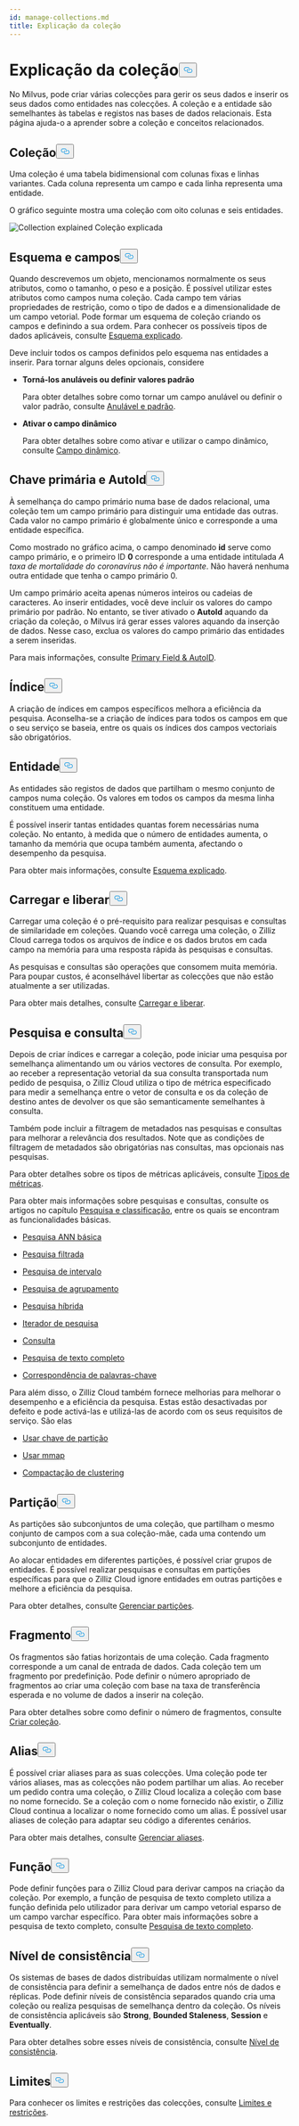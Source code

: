 ```yaml
---
id: manage-collections.md
title: Explicação da coleção
---
```

<h1 id="Collection-Explained​" class="common-anchor-header">Explicação da coleção<button data-href="#Collection-Explained​" class="anchor-icon" translate="no">
      <svg translate="no"
        aria-hidden="true"
        focusable="false"
        height="20"
        version="1.1"
        viewBox="0 0 16 16"
        width="16"
      >
        <path
          fill="#0092E4"
          fill-rule="evenodd"
          d="M4 9h1v1H4c-1.5 0-3-1.69-3-3.5S2.55 3 4 3h4c1.45 0 3 1.69 3 3.5 0 1.41-.91 2.72-2 3.25V8.59c.58-.45 1-1.27 1-2.09C10 5.22 8.98 4 8 4H4c-.98 0-2 1.22-2 2.5S3 9 4 9zm9-3h-1v1h1c1 0 2 1.22 2 2.5S13.98 12 13 12H9c-.98 0-2-1.22-2-2.5 0-.83.42-1.64 1-2.09V6.25c-1.09.53-2 1.84-2 3.25C6 11.31 7.55 13 9 13h4c1.45 0 3-1.69 3-3.5S14.5 6 13 6z"
        ></path>
      </svg>
    </button></h1><p>No Milvus, pode criar várias colecções para gerir os seus dados e inserir os seus dados como entidades nas colecções. A coleção e a entidade são semelhantes às tabelas e registos nas bases de dados relacionais. Esta página ajuda-o a aprender sobre a coleção e conceitos relacionados.</p>
<h2 id="Collection​" class="common-anchor-header">Coleção<button data-href="#Collection​" class="anchor-icon" translate="no">
      <svg translate="no"
        aria-hidden="true"
        focusable="false"
        height="20"
        version="1.1"
        viewBox="0 0 16 16"
        width="16"
      >
        <path
          fill="#0092E4"
          fill-rule="evenodd"
          d="M4 9h1v1H4c-1.5 0-3-1.69-3-3.5S2.55 3 4 3h4c1.45 0 3 1.69 3 3.5 0 1.41-.91 2.72-2 3.25V8.59c.58-.45 1-1.27 1-2.09C10 5.22 8.98 4 8 4H4c-.98 0-2 1.22-2 2.5S3 9 4 9zm9-3h-1v1h1c1 0 2 1.22 2 2.5S13.98 12 13 12H9c-.98 0-2-1.22-2-2.5 0-.83.42-1.64 1-2.09V6.25c-1.09.53-2 1.84-2 3.25C6 11.31 7.55 13 9 13h4c1.45 0 3-1.69 3-3.5S14.5 6 13 6z"
        ></path>
      </svg>
    </button></h2><p>Uma coleção é uma tabela bidimensional com colunas fixas e linhas variantes. Cada coluna representa um campo e cada linha representa uma entidade. </p>
<p>O gráfico seguinte mostra uma coleção com oito colunas e seis entidades.</p>
<p>
  
   <span class="img-wrapper"> <img translate="no" src="/docs/v2.4.x/assets/collection-explained.png" alt="Collection explained" class="doc-image" id="collection-explained" />
   </span> <span class="img-wrapper"> <span>Coleção explicada</span> </span></p>
<h2 id="Schema-and-Fields​" class="common-anchor-header">Esquema e campos<button data-href="#Schema-and-Fields​" class="anchor-icon" translate="no">
      <svg translate="no"
        aria-hidden="true"
        focusable="false"
        height="20"
        version="1.1"
        viewBox="0 0 16 16"
        width="16"
      >
        <path
          fill="#0092E4"
          fill-rule="evenodd"
          d="M4 9h1v1H4c-1.5 0-3-1.69-3-3.5S2.55 3 4 3h4c1.45 0 3 1.69 3 3.5 0 1.41-.91 2.72-2 3.25V8.59c.58-.45 1-1.27 1-2.09C10 5.22 8.98 4 8 4H4c-.98 0-2 1.22-2 2.5S3 9 4 9zm9-3h-1v1h1c1 0 2 1.22 2 2.5S13.98 12 13 12H9c-.98 0-2-1.22-2-2.5 0-.83.42-1.64 1-2.09V6.25c-1.09.53-2 1.84-2 3.25C6 11.31 7.55 13 9 13h4c1.45 0 3-1.69 3-3.5S14.5 6 13 6z"
        ></path>
      </svg>
    </button></h2><p>Quando descrevemos um objeto, mencionamos normalmente os seus atributos, como o tamanho, o peso e a posição. É possível utilizar estes atributos como campos numa coleção. Cada campo tem várias propriedades de restrição, como o tipo de dados e a dimensionalidade de um campo vetorial. Pode formar um esquema de coleção criando os campos e definindo a sua ordem. Para conhecer os possíveis tipos de dados aplicáveis, consulte <a href="/docs/pt/schema.md">Esquema explicado</a>.</p>
<p>Deve incluir todos os campos definidos pelo esquema nas entidades a inserir. Para tornar alguns deles opcionais, considere</p>
<ul>
<li><p><strong>Torná-los anuláveis ou definir valores padrão</strong></p>
<p>Para obter detalhes sobre como tornar um campo anulável ou definir o valor padrão, consulte <a href="/docs/pt/nullable-and-default.md">Anulável e padrão</a>.</p></li>
<li><p><strong>Ativar o campo dinâmico</strong></p>
<p>Para obter detalhes sobre como ativar e utilizar o campo dinâmico, consulte <a href="/docs/pt/enable-dynamic-field.md">Campo dinâmico</a>.</p></li>
</ul>
<h2 id="Primary-key-and-AutoId​" class="common-anchor-header">Chave primária e AutoId<button data-href="#Primary-key-and-AutoId​" class="anchor-icon" translate="no">
      <svg translate="no"
        aria-hidden="true"
        focusable="false"
        height="20"
        version="1.1"
        viewBox="0 0 16 16"
        width="16"
      >
        <path
          fill="#0092E4"
          fill-rule="evenodd"
          d="M4 9h1v1H4c-1.5 0-3-1.69-3-3.5S2.55 3 4 3h4c1.45 0 3 1.69 3 3.5 0 1.41-.91 2.72-2 3.25V8.59c.58-.45 1-1.27 1-2.09C10 5.22 8.98 4 8 4H4c-.98 0-2 1.22-2 2.5S3 9 4 9zm9-3h-1v1h1c1 0 2 1.22 2 2.5S13.98 12 13 12H9c-.98 0-2-1.22-2-2.5 0-.83.42-1.64 1-2.09V6.25c-1.09.53-2 1.84-2 3.25C6 11.31 7.55 13 9 13h4c1.45 0 3-1.69 3-3.5S14.5 6 13 6z"
        ></path>
      </svg>
    </button></h2><p>À semelhança do campo primário numa base de dados relacional, uma coleção tem um campo primário para distinguir uma entidade das outras. Cada valor no campo primário é globalmente único e corresponde a uma entidade específica. </p>
<p>Como mostrado no gráfico acima, o campo denominado <strong>id</strong> serve como campo primário, e o primeiro ID <strong>0</strong> corresponde a uma entidade intitulada <em>A taxa de mortalidade do coronavírus não é importante</em>. Não haverá nenhuma outra entidade que tenha o campo primário 0.</p>
<p>Um campo primário aceita apenas números inteiros ou cadeias de caracteres. Ao inserir entidades, você deve incluir os valores do campo primário por padrão. No entanto, se tiver ativado o <strong>AutoId</strong> aquando da criação da coleção, o Milvus irá gerar esses valores aquando da inserção de dados. Nesse caso, exclua os valores do campo primário das entidades a serem inseridas.</p>
<p>Para mais informações, consulte <a href="/docs/pt/primary-field.md">Primary Field &amp; AutoID</a>.</p>
<h2 id="Index​" class="common-anchor-header">Índice<button data-href="#Index​" class="anchor-icon" translate="no">
      <svg translate="no"
        aria-hidden="true"
        focusable="false"
        height="20"
        version="1.1"
        viewBox="0 0 16 16"
        width="16"
      >
        <path
          fill="#0092E4"
          fill-rule="evenodd"
          d="M4 9h1v1H4c-1.5 0-3-1.69-3-3.5S2.55 3 4 3h4c1.45 0 3 1.69 3 3.5 0 1.41-.91 2.72-2 3.25V8.59c.58-.45 1-1.27 1-2.09C10 5.22 8.98 4 8 4H4c-.98 0-2 1.22-2 2.5S3 9 4 9zm9-3h-1v1h1c1 0 2 1.22 2 2.5S13.98 12 13 12H9c-.98 0-2-1.22-2-2.5 0-.83.42-1.64 1-2.09V6.25c-1.09.53-2 1.84-2 3.25C6 11.31 7.55 13 9 13h4c1.45 0 3-1.69 3-3.5S14.5 6 13 6z"
        ></path>
      </svg>
    </button></h2><p>A criação de índices em campos específicos melhora a eficiência da pesquisa. Aconselha-se a criação de índices para todos os campos em que o seu serviço se baseia, entre os quais os índices dos campos vectoriais são obrigatórios.</p>
<h2 id="Entity​" class="common-anchor-header">Entidade<button data-href="#Entity​" class="anchor-icon" translate="no">
      <svg translate="no"
        aria-hidden="true"
        focusable="false"
        height="20"
        version="1.1"
        viewBox="0 0 16 16"
        width="16"
      >
        <path
          fill="#0092E4"
          fill-rule="evenodd"
          d="M4 9h1v1H4c-1.5 0-3-1.69-3-3.5S2.55 3 4 3h4c1.45 0 3 1.69 3 3.5 0 1.41-.91 2.72-2 3.25V8.59c.58-.45 1-1.27 1-2.09C10 5.22 8.98 4 8 4H4c-.98 0-2 1.22-2 2.5S3 9 4 9zm9-3h-1v1h1c1 0 2 1.22 2 2.5S13.98 12 13 12H9c-.98 0-2-1.22-2-2.5 0-.83.42-1.64 1-2.09V6.25c-1.09.53-2 1.84-2 3.25C6 11.31 7.55 13 9 13h4c1.45 0 3-1.69 3-3.5S14.5 6 13 6z"
        ></path>
      </svg>
    </button></h2><p>As entidades são registos de dados que partilham o mesmo conjunto de campos numa coleção. Os valores em todos os campos da mesma linha constituem uma entidade.</p>
<p>É possível inserir tantas entidades quantas forem necessárias numa coleção. No entanto, à medida que o número de entidades aumenta, o tamanho da memória que ocupa também aumenta, afectando o desempenho da pesquisa.</p>
<p>Para obter mais informações, consulte <a href="/docs/pt/schema.md">Esquema explicado</a>.</p>
<h2 id="Load-and-Release​" class="common-anchor-header">Carregar e liberar<button data-href="#Load-and-Release​" class="anchor-icon" translate="no">
      <svg translate="no"
        aria-hidden="true"
        focusable="false"
        height="20"
        version="1.1"
        viewBox="0 0 16 16"
        width="16"
      >
        <path
          fill="#0092E4"
          fill-rule="evenodd"
          d="M4 9h1v1H4c-1.5 0-3-1.69-3-3.5S2.55 3 4 3h4c1.45 0 3 1.69 3 3.5 0 1.41-.91 2.72-2 3.25V8.59c.58-.45 1-1.27 1-2.09C10 5.22 8.98 4 8 4H4c-.98 0-2 1.22-2 2.5S3 9 4 9zm9-3h-1v1h1c1 0 2 1.22 2 2.5S13.98 12 13 12H9c-.98 0-2-1.22-2-2.5 0-.83.42-1.64 1-2.09V6.25c-1.09.53-2 1.84-2 3.25C6 11.31 7.55 13 9 13h4c1.45 0 3-1.69 3-3.5S14.5 6 13 6z"
        ></path>
      </svg>
    </button></h2><p>Carregar uma coleção é o pré-requisito para realizar pesquisas e consultas de similaridade em coleções. Quando você carrega uma coleção, o Zilliz Cloud carrega todos os arquivos de índice e os dados brutos em cada campo na memória para uma resposta rápida às pesquisas e consultas.</p>
<p>As pesquisas e consultas são operações que consomem muita memória. Para poupar custos, é aconselhável libertar as colecções que não estão atualmente a ser utilizadas.</p>
<p>Para obter mais detalhes, consulte <a href="/docs/pt/load-and-release.md">Carregar e liberar</a>.</p>
<h2 id="Search-and-Query​" class="common-anchor-header">Pesquisa e consulta<button data-href="#Search-and-Query​" class="anchor-icon" translate="no">
      <svg translate="no"
        aria-hidden="true"
        focusable="false"
        height="20"
        version="1.1"
        viewBox="0 0 16 16"
        width="16"
      >
        <path
          fill="#0092E4"
          fill-rule="evenodd"
          d="M4 9h1v1H4c-1.5 0-3-1.69-3-3.5S2.55 3 4 3h4c1.45 0 3 1.69 3 3.5 0 1.41-.91 2.72-2 3.25V8.59c.58-.45 1-1.27 1-2.09C10 5.22 8.98 4 8 4H4c-.98 0-2 1.22-2 2.5S3 9 4 9zm9-3h-1v1h1c1 0 2 1.22 2 2.5S13.98 12 13 12H9c-.98 0-2-1.22-2-2.5 0-.83.42-1.64 1-2.09V6.25c-1.09.53-2 1.84-2 3.25C6 11.31 7.55 13 9 13h4c1.45 0 3-1.69 3-3.5S14.5 6 13 6z"
        ></path>
      </svg>
    </button></h2><p>Depois de criar índices e carregar a coleção, pode iniciar uma pesquisa por semelhança alimentando um ou vários vectores de consulta. Por exemplo, ao receber a representação vetorial da sua consulta transportada num pedido de pesquisa, o Zilliz Cloud utiliza o tipo de métrica especificado para medir a semelhança entre o vetor de consulta e os da coleção de destino antes de devolver os que são semanticamente semelhantes à consulta.</p>
<p>Também pode incluir a filtragem de metadados nas pesquisas e consultas para melhorar a relevância dos resultados. Note que as condições de filtragem de metadados são obrigatórias nas consultas, mas opcionais nas pesquisas.</p>
<p>Para obter detalhes sobre os tipos de métricas aplicáveis, consulte <a href="/docs/pt/metric.md">Tipos de métricas</a>.</p>
<p>Para obter mais informações sobre pesquisas e consultas, consulte os artigos no capítulo <a href="/docs/pt/single-vector-search.md">Pesquisa e classificação</a>, entre os quais se encontram as funcionalidades básicas.</p>
<ul>
<li><p><a href="/docs/pt/single-vector-search.md">Pesquisa ANN básica</a></p></li>
<li><p><a href="/docs/pt/filtered-search.md">Pesquisa filtrada</a></p></li>
<li><p><a href="/docs/pt/range-search.md">Pesquisa de intervalo</a></p></li>
<li><p><a href="/docs/pt/grouping-search.md">Pesquisa de agrupamento</a></p></li>
<li><p><a href="/docs/pt/multi-vector-search.md">Pesquisa híbrida</a></p></li>
<li><p><a href="/docs/pt/with-iterators.md">Iterador de pesquisa</a></p></li>
<li><p><a href="/docs/pt/get-and-scalar-query.md">Consulta</a></p></li>
<li><p><a href="/docs/pt/full-text-search.md">Pesquisa de texto completo</a></p></li>
<li><p><a href="/docs/pt/keyword-match.md">Correspondência de palavras-chave</a></p></li>
</ul>
<p>Para além disso, o Zilliz Cloud também fornece melhorias para melhorar o desempenho e a eficiência da pesquisa. Estas estão desactivadas por defeito e pode activá-las e utilizá-las de acordo com os seus requisitos de serviço. São elas</p>
<ul>
<li><p><a href="/docs/pt/use-partition-key.md">Usar chave de partição</a></p></li>
<li><p><a href="/docs/pt/mmap.md">Usar mmap</a></p></li>
<li><p><a href="/docs/pt/clustering-compaction.md">Compactação de clustering</a></p></li>
</ul>
<h2 id="Partition​" class="common-anchor-header">Partição<button data-href="#Partition​" class="anchor-icon" translate="no">
      <svg translate="no"
        aria-hidden="true"
        focusable="false"
        height="20"
        version="1.1"
        viewBox="0 0 16 16"
        width="16"
      >
        <path
          fill="#0092E4"
          fill-rule="evenodd"
          d="M4 9h1v1H4c-1.5 0-3-1.69-3-3.5S2.55 3 4 3h4c1.45 0 3 1.69 3 3.5 0 1.41-.91 2.72-2 3.25V8.59c.58-.45 1-1.27 1-2.09C10 5.22 8.98 4 8 4H4c-.98 0-2 1.22-2 2.5S3 9 4 9zm9-3h-1v1h1c1 0 2 1.22 2 2.5S13.98 12 13 12H9c-.98 0-2-1.22-2-2.5 0-.83.42-1.64 1-2.09V6.25c-1.09.53-2 1.84-2 3.25C6 11.31 7.55 13 9 13h4c1.45 0 3-1.69 3-3.5S14.5 6 13 6z"
        ></path>
      </svg>
    </button></h2><p>As partições são subconjuntos de uma coleção, que partilham o mesmo conjunto de campos com a sua coleção-mãe, cada uma contendo um subconjunto de entidades.</p>
<p>Ao alocar entidades em diferentes partições, é possível criar grupos de entidades. É possível realizar pesquisas e consultas em partições específicas para que o Zilliz Cloud ignore entidades em outras partições e melhore a eficiência da pesquisa.</p>
<p>Para obter detalhes, consulte <a href="/docs/pt/manage-partitions.md">Gerenciar partições</a>.</p>
<h2 id="Shard​" class="common-anchor-header">Fragmento<button data-href="#Shard​" class="anchor-icon" translate="no">
      <svg translate="no"
        aria-hidden="true"
        focusable="false"
        height="20"
        version="1.1"
        viewBox="0 0 16 16"
        width="16"
      >
        <path
          fill="#0092E4"
          fill-rule="evenodd"
          d="M4 9h1v1H4c-1.5 0-3-1.69-3-3.5S2.55 3 4 3h4c1.45 0 3 1.69 3 3.5 0 1.41-.91 2.72-2 3.25V8.59c.58-.45 1-1.27 1-2.09C10 5.22 8.98 4 8 4H4c-.98 0-2 1.22-2 2.5S3 9 4 9zm9-3h-1v1h1c1 0 2 1.22 2 2.5S13.98 12 13 12H9c-.98 0-2-1.22-2-2.5 0-.83.42-1.64 1-2.09V6.25c-1.09.53-2 1.84-2 3.25C6 11.31 7.55 13 9 13h4c1.45 0 3-1.69 3-3.5S14.5 6 13 6z"
        ></path>
      </svg>
    </button></h2><p>Os fragmentos são fatias horizontais de uma coleção. Cada fragmento corresponde a um canal de entrada de dados. Cada coleção tem um fragmento por predefinição. Pode definir o número apropriado de fragmentos ao criar uma coleção com base na taxa de transferência esperada e no volume de dados a inserir na coleção.</p>
<p>Para obter detalhes sobre como definir o número de fragmentos, consulte <a href="/docs/pt/create-collection.md">Criar coleção</a>.</p>
<h2 id="Alias​" class="common-anchor-header">Alias<button data-href="#Alias​" class="anchor-icon" translate="no">
      <svg translate="no"
        aria-hidden="true"
        focusable="false"
        height="20"
        version="1.1"
        viewBox="0 0 16 16"
        width="16"
      >
        <path
          fill="#0092E4"
          fill-rule="evenodd"
          d="M4 9h1v1H4c-1.5 0-3-1.69-3-3.5S2.55 3 4 3h4c1.45 0 3 1.69 3 3.5 0 1.41-.91 2.72-2 3.25V8.59c.58-.45 1-1.27 1-2.09C10 5.22 8.98 4 8 4H4c-.98 0-2 1.22-2 2.5S3 9 4 9zm9-3h-1v1h1c1 0 2 1.22 2 2.5S13.98 12 13 12H9c-.98 0-2-1.22-2-2.5 0-.83.42-1.64 1-2.09V6.25c-1.09.53-2 1.84-2 3.25C6 11.31 7.55 13 9 13h4c1.45 0 3-1.69 3-3.5S14.5 6 13 6z"
        ></path>
      </svg>
    </button></h2><p>É possível criar aliases para as suas colecções. Uma coleção pode ter vários aliases, mas as colecções não podem partilhar um alias. Ao receber um pedido contra uma coleção, o Zilliz Cloud localiza a coleção com base no nome fornecido. Se a coleção com o nome fornecido não existir, o Zilliz Cloud continua a localizar o nome fornecido como um alias. É possível usar aliases de coleção para adaptar seu código a diferentes cenários.</p>
<p>Para obter mais detalhes, consulte <a href="/docs/pt/manage-aliases.md">Gerenciar aliases</a>.</p>
<h2 id="Function​" class="common-anchor-header">Função<button data-href="#Function​" class="anchor-icon" translate="no">
      <svg translate="no"
        aria-hidden="true"
        focusable="false"
        height="20"
        version="1.1"
        viewBox="0 0 16 16"
        width="16"
      >
        <path
          fill="#0092E4"
          fill-rule="evenodd"
          d="M4 9h1v1H4c-1.5 0-3-1.69-3-3.5S2.55 3 4 3h4c1.45 0 3 1.69 3 3.5 0 1.41-.91 2.72-2 3.25V8.59c.58-.45 1-1.27 1-2.09C10 5.22 8.98 4 8 4H4c-.98 0-2 1.22-2 2.5S3 9 4 9zm9-3h-1v1h1c1 0 2 1.22 2 2.5S13.98 12 13 12H9c-.98 0-2-1.22-2-2.5 0-.83.42-1.64 1-2.09V6.25c-1.09.53-2 1.84-2 3.25C6 11.31 7.55 13 9 13h4c1.45 0 3-1.69 3-3.5S14.5 6 13 6z"
        ></path>
      </svg>
    </button></h2><p>Pode definir funções para o Zilliz Cloud para derivar campos na criação da coleção. Por exemplo, a função de pesquisa de texto completo utiliza a função definida pelo utilizador para derivar um campo vetorial esparso de um campo varchar específico. Para obter mais informações sobre a pesquisa de texto completo, consulte <a href="/docs/pt/full-text-search.md">Pesquisa de texto completo</a>.</p>
<h2 id="Consistency-Level​" class="common-anchor-header">Nível de consistência<button data-href="#Consistency-Level​" class="anchor-icon" translate="no">
      <svg translate="no"
        aria-hidden="true"
        focusable="false"
        height="20"
        version="1.1"
        viewBox="0 0 16 16"
        width="16"
      >
        <path
          fill="#0092E4"
          fill-rule="evenodd"
          d="M4 9h1v1H4c-1.5 0-3-1.69-3-3.5S2.55 3 4 3h4c1.45 0 3 1.69 3 3.5 0 1.41-.91 2.72-2 3.25V8.59c.58-.45 1-1.27 1-2.09C10 5.22 8.98 4 8 4H4c-.98 0-2 1.22-2 2.5S3 9 4 9zm9-3h-1v1h1c1 0 2 1.22 2 2.5S13.98 12 13 12H9c-.98 0-2-1.22-2-2.5 0-.83.42-1.64 1-2.09V6.25c-1.09.53-2 1.84-2 3.25C6 11.31 7.55 13 9 13h4c1.45 0 3-1.69 3-3.5S14.5 6 13 6z"
        ></path>
      </svg>
    </button></h2><p>Os sistemas de bases de dados distribuídas utilizam normalmente o nível de consistência para definir a semelhança de dados entre nós de dados e réplicas. Pode definir níveis de consistência separados quando cria uma coleção ou realiza pesquisas de semelhança dentro da coleção. Os níveis de consistência aplicáveis são <strong>Strong</strong>, <strong>Bounded Staleness</strong>, <strong>Session</strong> e <strong>Eventually</strong>.</p>
<p>Para obter detalhes sobre esses níveis de consistência, consulte <a href="/docs/pt/consistency.md">Nível de consistência</a>.</p>
<h2 id="Limits​" class="common-anchor-header">Limites<button data-href="#Limits​" class="anchor-icon" translate="no">
      <svg translate="no"
        aria-hidden="true"
        focusable="false"
        height="20"
        version="1.1"
        viewBox="0 0 16 16"
        width="16"
      >
        <path
          fill="#0092E4"
          fill-rule="evenodd"
          d="M4 9h1v1H4c-1.5 0-3-1.69-3-3.5S2.55 3 4 3h4c1.45 0 3 1.69 3 3.5 0 1.41-.91 2.72-2 3.25V8.59c.58-.45 1-1.27 1-2.09C10 5.22 8.98 4 8 4H4c-.98 0-2 1.22-2 2.5S3 9 4 9zm9-3h-1v1h1c1 0 2 1.22 2 2.5S13.98 12 13 12H9c-.98 0-2-1.22-2-2.5 0-.83.42-1.64 1-2.09V6.25c-1.09.53-2 1.84-2 3.25C6 11.31 7.55 13 9 13h4c1.45 0 3-1.69 3-3.5S14.5 6 13 6z"
        ></path>
      </svg>
    </button></h2><p>Para conhecer os limites e restrições das colecções, consulte <a href="/docs/pt/limitations.md">Limites e restrições</a>.</p>
